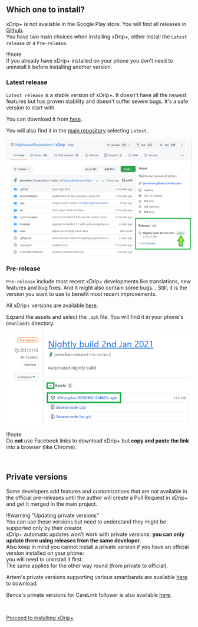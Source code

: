 ## Which one to install?

xDrip+ is not available in the Google Play store. You will find all releases in [Github](https://github.com/NightscoutFoundation/xDrip/releases).  
You have two main choices when installing xDrip+, either install the `Latest release` or a `Pre-release`.

!!!note  
    If you already have xDrip+ installed on your phone you don't need to uninstall it before installing another version.

### Latest release

`Latest release` is a stable version of xDrip+. It doesn't have all the newest features but has proven stability and doesn't suffer severe bugs. It's a safe version to start with.

You can download it from [here](https://xdrip-plus-updates.appspot.com/stable/xdrip-plus-latest.apk).

You will also find it in the [main repository](https://github.com/NightscoutFoundation/xDrip) selecting `Latest`.

<img src="../images/GitHubLatest.png" style="zoom:75%;" />

### Pre-release

`Pre-release` include most recent xDrip+ developments like translations, new features and bug fixes. And it might also contain some bugs... Still, it is the version you want to use to benefit most recent improvements.

All xDrip+ versions are available [here](https://github.com/NightscoutFoundation/xDrip/releases).

Expand the assets and select the `.apk` file. You will find it in your phone's `Downloads` directory.

<img src="../images/Install01.png" style="zoom:90%;" />

!!!note  
    Do **not** use Facebook links to download xDrip+ but **copy and paste the link** into a browser (like Chrome).

</br>

## Private versions

Some developers add features and customizations that are not available in the official pre-releases until the author will create a Pull Request in xDrip+ and get it merged in the main project.

!!!warning "Updating private versions"  
    You can use these versions but need to understand they might be supported only by their creator.  
    xDrip+ automatic updates won't work with private versions: **you can only update them using releases from the same developer.**  
    Also keep in mind you cannot install a private version if you have an official version installed on your phone:  
    you will need to uninstall it first.  
    The same applies for the other way round (from private to official).

Artem's private versions supporting various smartbands are available [here](https://bigdigital.home.blog/category/xdrip/) to download.

Bence's private versions for CareLink follower is also available [here](https://github.com/benceszasz/xDripCareLinkFollower/releases).

</br>

[Proceed to installing xDrip+](../install)
